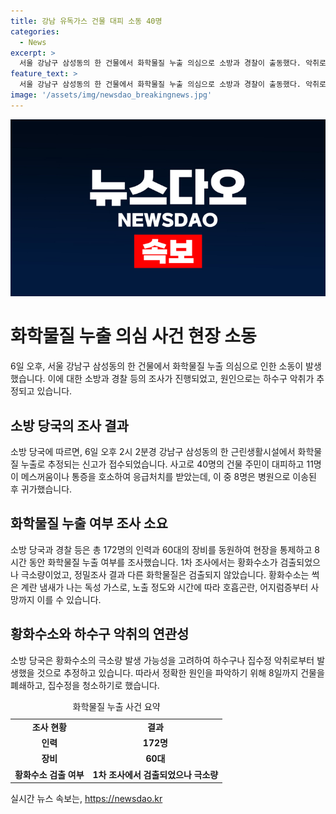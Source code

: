 ```yaml
---
title: 강남 유독가스 건물 대피 소동 40명
categories:
  - News
excerpt: >
  서울 강남구 삼성동의 한 건물에서 화학물질 누출 의심으로 소방과 경찰이 출동했다. 악취로 인한 신고로 40명이 대피했고, 11명이 응급처치를 받았다. 황화수소가 검출됐지만 극소량이었고 다른 유해물질은 발견되지 않았다. 소방 당국은 하수구나 집수정 악취로 인한 누출 가능성을 조사 중이며, 건물 폐쇄 후 정확한 원인을 파악할 예정이다.
feature_text: >
  서울 강남구 삼성동의 한 건물에서 화학물질 누출 의심으로 소방과 경찰이 출동했다. 악취로 인한 신고로 40명이 대피했고, 11명이 응급처치를 받았다. 황화수소가 검출됐지만 극소량이었고 다른 유해물질은 발견되지 않았다. 소방 당국은 하수구나 집수정 악취로 인한 누출 가능성을 조사 중이며, 건물 폐쇄 후 정확한 원인을 파악할 예정이다.
image: '/assets/img/newsdao_breakingnews.jpg'
---
```


<p><img src="/assets/img/newsdao_breakingnews.jpg" alt="cryptoinkorea 속보" /></p>

<h1 data-ke-size="size26">화학물질 누출 의심 사건 현장 소동</h1>

<p data-ke-size="size16">6일 오후, 서울 강남구 삼성동의 한 건물에서 화학물질 누출 의심으로 인한 소동이 발생했습니다. 이에 대한 소방과 경찰 등의 조사가 진행되었고, 원인으로는 하수구 악취가 추정되고 있습니다.</p>

<h2 data-ke-size="size24">소방 당국의 조사 결과</h2>

<p data-ke-size="size16">소방 당국에 따르면, 6일 오후 2시 2분경 강남구 삼성동의 한 근린생활시설에서 화학물질 누출로 추정되는 신고가 접수되었습니다. 사고로 40명의 건물 주민이 대피하고 11명이 메스꺼움이나 통증을 호소하여 응급처치를 받았는데, 이 중 8명은 병원으로 이송된 후 귀가했습니다.</p>

<h2 data-ke-size="size24">화학물질 누출 여부 조사 소요</h2>

<p data-ke-size="size16">소방 당국과 경찰 등은 총 172명의 인력과 60대의 장비를 동원하여 현장을 통제하고 8시간 동안 화학물질 누출 여부를 조사했습니다. 1차 조사에서는 황화수소가 검출되었으나 극소량이었고, 정밀조사 결과 다른 화학물질은 검출되지 않았습니다. 황화수소는 썩은 계란 냄새가 나는 독성 가스로, 노출 정도와 시간에 따라 호흡곤란, 어지럼증부터 사망까지 이를 수 있습니다.</p>

<h2 data-ke-size="size24">황화수소와 하수구 악취의 연관성</h2>

<p data-ke-size="size16">소방 당국은 황화수소의 극소량 발생 가능성을 고려하여 하수구나 집수정 악취로부터 발생했을 것으로 추정하고 있습니다. 따라서 정확한 원인을 파악하기 위해 8일까지 건물을 폐쇄하고, 집수정을 청소하기로 했습니다.</p>

<table>
    <caption>화학물질 누출 사건 요약</caption>
    <tr>
        <td style="text-align: center; height: 17px;"><b>조사 현황</b></td>
        <td style="text-align: center; height: 17px;"><b>결과</b></td>
    </tr>
    <tr>
        <td style="text-align: center; height: 17px;"><b>인력</b></td>
        <td style="text-align: center; height: 17px;"><b>172명</b></td>
    </tr>
    <tr>
        <td style="text-align: center; height: 17px;"><b>장비</b></td>
        <td style="text-align: center; height: 17px;"><b>60대</b></td>
    </tr>
    <tr>
        <td style="text-align: center; height: 17px;"><b>황화수소 검출 여부</b></td>
        <td style="text-align: center; height: 17px;"><b>1차 조사에서 검출되었으나 극소량</b></td>
    </tr>
</table>
실시간 뉴스 속보는, <a href="https://newsdao.kr" rel="dofollow">https://newsdao.kr</a>


